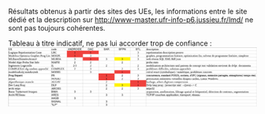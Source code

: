 Résultats obtenus à partir des sites des UEs, les informations entre le site dédié
et la description sur http://www-master.ufr-info-p6.jussieu.fr/lmd/ ne sont pas toujours cohérentes.

Tableau à titre indicatif, ne pas lui accorder trop de confiance :
![GitHub Logo](UES1.png)
